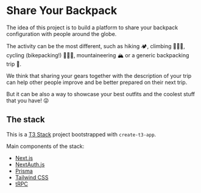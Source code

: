 # Share Your Backpack

The idea of this project is to build a platform to share your backpack configuration with people around the globe.

The activity can be the most different, such as hiking 🏕️, climbing 🧗🏼‍♂️, cycling (bikepacking!) 🚵🏼‍♀️, mountaineering 🏔️ or a generic backpacking trip 🧳.

We think that sharing your gears together with the description of your trip can help other people improve and be better prepared on their next trip.

But it can be also a way to showcase your best outfits and the coolest stuff that you have! 😜

## The stack

This is a [T3 Stack](https://create.t3.gg/) project bootstrapped with `create-t3-app`.

Main components of the stack:

- [Next.js](https://nextjs.org)
- [NextAuth.js](https://next-auth.js.org)
- [Prisma](https://prisma.io)
- [Tailwind CSS](https://tailwindcss.com)
- [tRPC](https://trpc.io)
